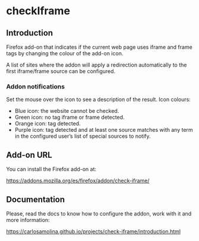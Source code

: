 # checkIframe

## Introduction

Firefox add-on that indicates if the current web page uses iframe and frame tags by changing the colour of the add-on icon.

A list of sites where the addon will apply a redirection automatically to the first iframe/frame source can be configured.

### Addon notifications

Set the mouse over the icon to see a description of the result. Icon colours: 

- Blue icon: the website cannot be checked.
- Green icon: no tag iframe or frame detected.
- Orange icon: tag detected.
- Purple icon: tag detected and at least one source matches with any term in the configured user’s list of special sources to notify.

## Add-on URL

You can install the Firefox add-on at:

<https://addons.mozilla.org/es/firefox/addon/check-iframe/>

## Documentation

Please, read the docs to know how to configure the addon, work with it and more information:

<https://carlosamolina.github.io/projects/check-iframe/introduction.html>
